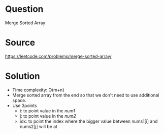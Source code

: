 # Question
Merge Sorted Array

# Source
https://leetcode.com/problems/merge-sorted-array/

# Solution
 - Time complexity: O(m+n)
 - Merge sorted array from the end so that we don't need to use additional space.
 - Use 3points
   - i: to point value in the *num1*
   - j: to point value in the *num2*
   - idx: to point the index where the bigger value between nums1[i] and nums2[j] will be at  